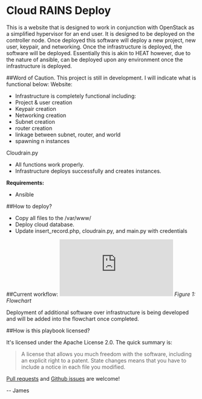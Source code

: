 # Cloud RAINS Deploy
This is a website that is designed to work in conjunction with OpenStack as a simplified hypervisor for an end user.  It is designed to be deployed on the controller node. Once deployed this software will deploy a new project, new user, keypair, and networking. Once the infrastructure is deployed, the software will be deployed.  Essentially this is akin to HEAT however, due to the nature of ansible, can be deployed upon any environment once the infrastructure is deployed. 

##Word of Caution. 
This project is still in development.  I will indicate what is functional below:
Website:
- Infrastructure is completely functional including:
 - Project & user creation
 - Keypair creation
 - Networking creation
 - Subnet creation
 - router creation
 - linkage between subnet, router, and world
 - spawning n instances
 

Cloudrain.py
- All functions work properly.
- Infrastructure deploys successfully and creates instances.


**Requirements:**
* Ansible

##How to deploy?
* Copy all files to the /var/www/
* Deploy cloud database.
* Update insert_record.php, cloudrain.py, and main.py with credentials

##Current workflow:
![flowchart.pdf](https://github.com/JamesOBenson/Cloud-RAIN/docs/flowchart.pdf)
*Figure 1: Flowchart*

Deployment of additional software over infrastructure is being developed and will be added into the flowchart once completed.

##How is this playbook licensed?

It's licensed under the Apache License 2.0. The quick summary is:

> A license that allows you much freedom with the software, including an explicit right to a patent. State changes means that you have to include a notice in each file you modified. 

[Pull requests](https://github.com/JamesOBenson/Cloud-RAIN/pulls) and [Github issues](https://github.com/JamesOBenson/Cloud-RAIN/issues) are welcome!

-- James